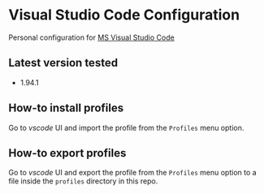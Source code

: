 # Visual Studio Code Configuration

Personal configuration for [MS Visual Studio Code](https://code.visualstudio.com)

## Latest version tested

* 1.94.1

## How-to install profiles

Go to *vscode* UI and import the profile from the `Profiles` menu option.

## How-to export profiles

Go to *vscode* UI and export the profile from the `Profiles` menu option to a file
inside the `profiles` directory in this repo.
